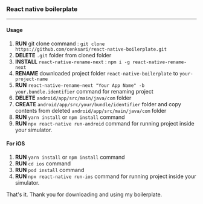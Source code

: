 ### React native boilerplate
-----
#### Usage

1. **RUN** git clone command : `git clone https://github.com/cenksari/react-native-boilerplate.git`
2. **DELETE** `.git` folder from cloned folder
3. **INSTALL** `react-native-rename-next` : `npm i -g react-native-rename-next`
4. **RENAME** downloaded project folder `react-native-boilerplate` to `your-project-name`
5. **RUN** `react-native-rename-next "Your App Name" -b your.bundle.identifier` command for renaming project
6. **DELETE** `android/app/src/main/java/com` folder
7. **CREATE** `android/app/src/your/bundle/identifier` folder and copy contents from deleted `android/app/src/main/java/com` folder
8. **RUN** `yarn install` or `npm install` command
9. **RUN** `npx react-native run-android` command for running project inside your simulator.

#### For iOS

1. **RUN** `yarn install` or `npm install` command
2. **RUN** `cd ios` command
3. **RUN** `pod install` command
4. **RUN** `npx react-native run-ios` command for running project inside your simulator.

That's it. Thank you for downloading and using my boilerplate.